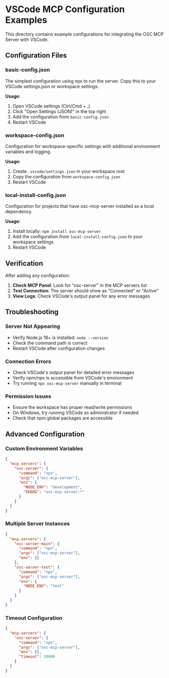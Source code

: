 # VSCode MCP Configuration Examples

This directory contains example configurations for integrating the OSC MCP Server with VSCode.

## Configuration Files

### basic-config.json
The simplest configuration using npx to run the server. Copy this to your VSCode settings.json or workspace settings.

**Usage:**
1. Open VSCode settings (Ctrl/Cmd + ,)
2. Click "Open Settings (JSON)" in the top right
3. Add the configuration from `basic-config.json`
4. Restart VSCode

### workspace-config.json
Configuration for workspace-specific settings with additional environment variables and logging.

**Usage:**
1. Create `.vscode/settings.json` in your workspace root
2. Copy the configuration from `workspace-config.json`
3. Restart VSCode

### local-install-config.json
Configuration for projects that have osc-mcp-server installed as a local dependency.

**Usage:**
1. Install locally: `npm install osc-mcp-server`
2. Add the configuration from `local-install-config.json` to your workspace settings
3. Restart VSCode

## Verification

After adding any configuration:

1. **Check MCP Panel**: Look for "osc-server" in the MCP servers list
2. **Test Connection**: The server should show as "Connected" or "Active"
3. **View Logs**: Check VSCode's output panel for any error messages

## Troubleshooting

### Server Not Appearing
- Verify Node.js 18+ is installed: `node --version`
- Check the command path is correct
- Restart VSCode after configuration changes

### Connection Errors
- Check VSCode's output panel for detailed error messages
- Verify npm/npx is accessible from VSCode's environment
- Try running `npx osc-mcp-server` manually in terminal

### Permission Issues
- Ensure the workspace has proper read/write permissions
- On Windows, try running VSCode as administrator if needed
- Check that npm global packages are accessible

## Advanced Configuration

### Custom Environment Variables

```json
{
  "mcp.servers": {
    "osc-server": {
      "command": "npx",
      "args": ["osc-mcp-server"],
      "env": {
        "NODE_ENV": "development",
        "DEBUG": "osc-mcp-server:*"
      }
    }
  }
}
```

### Multiple Server Instances

```json
{
  "mcp.servers": {
    "osc-server-main": {
      "command": "npx",
      "args": ["osc-mcp-server"],
      "env": {}
    },
    "osc-server-test": {
      "command": "npx",
      "args": ["osc-mcp-server"],
      "env": {
        "NODE_ENV": "test"
      }
    }
  }
}
```

### Timeout Configuration

```json
{
  "mcp.servers": {
    "osc-server": {
      "command": "npx",
      "args": ["osc-mcp-server"],
      "env": {},
      "timeout": 30000
    }
  }
}
```